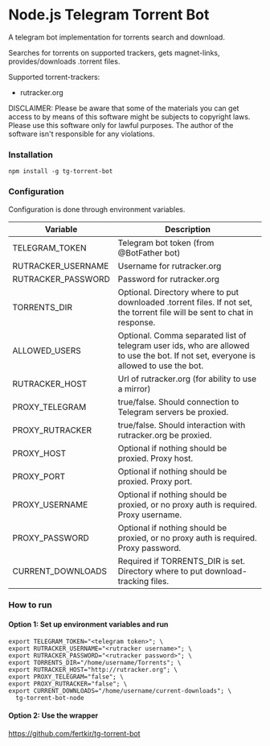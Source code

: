 # Node.js Telegram Torrent Bot

A telegram bot implementation for torrents search and download.

Searches for torrents on supported trackers, gets magnet-links, provides/downloads .torrent files.

Supported torrent-trackers:
* rutracker.org

DISCLAIMER: Please be aware that some of the materials you can get access to by means of this software might be subjects to copyright laws. Please use this software only for lawful purposes. The author of the software isn't responsible for any violations.

### Installation
```
npm install -g tg-torrent-bot
```

### Configuration

Configuration is done through environment variables.

| Variable         | Description                            |
|------------------|----------------------------------------|
|TELEGRAM_TOKEN    |Telegram bot token (from @BotFather bot)|
|RUTRACKER_USERNAME|Username for rutracker.org|
|RUTRACKER_PASSWORD|Password for rutracker.org|
|TORRENTS_DIR      |Optional. Directory where to put downloaded .torrent files. If not set, the torrent file will be sent to chat in response.|
|ALLOWED_USERS     |Optional. Comma separated list of telegram user ids, who are allowed to use the bot. If not set, everyone is allowed to use the bot.|
|RUTRACKER_HOST    |Url of rutracker.org (for ability to use a mirror)|
|PROXY_TELEGRAM    |true/false. Should connection to Telegram servers be proxied.|
|PROXY_RUTRACKER   |true/false. Should interaction with rutracker.org be proxied.|
|PROXY_HOST        |Optional if nothing should be proxied. Proxy host.|
|PROXY_PORT        |Optional if nothing should be proxied. Proxy port.|
|PROXY_USERNAME    |Optional if nothing should be proxied, or no proxy auth is required. Proxy username.|
|PROXY_PASSWORD    |Optional if nothing should be proxied, or no proxy auth is required. Proxy password.|
|CURRENT_DOWNLOADS |Required if TORRENTS_DIR is set. Directory where to put download-tracking files.|

### How to run

#### Option 1: Set up environment variables and run
```
export TELEGRAM_TOKEN="<telegram token>"; \
export RUTRACKER_USERNAME="<rutracker username>"; \
export RUTRACKER_PASSWORD="<rutracker password>"; \
export TORRENTS_DIR="/home/username/Torrents"; \
export RUTRACKER_HOST="http://rutracker.org"; \
export PROXY_TELEGRAM="false"; \
export PROXY_RUTRACKER="false"; \
export CURRENT_DOWNLOADS="/home/username/current-downloads"; \
  tg-torrent-bot-node
```

#### Option 2: Use the wrapper

https://github.com/fertkir/tg-torrent-bot